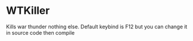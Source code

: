 # WTKiller
Kills war thunder nothing else. Default keybind is F12 but you can change it in source code then compile 

